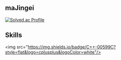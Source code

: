 ## maJingei
[![Solved.ac Profile](http://mazassumnida.wtf/api/generate_badge?boj=asdsa112)](https://solved.ac/asdsa112)<br/>
## Skills
<img src="https://img.shields.io/badge/C++-00599C?style=flat&logo=cplusplus&logoColor=white"/>
